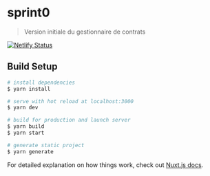 # sprint0

> Version initiale du gestionnaire de contrats

[![Netlify Status](https://api.netlify.com/api/v1/badges/e5a68325-2905-4083-a1e0-e39781833902/deploy-status)](https://app.netlify.com/sites/sprint0/deploys)

## Build Setup

```bash
# install dependencies
$ yarn install

# serve with hot reload at localhost:3000
$ yarn dev

# build for production and launch server
$ yarn build
$ yarn start

# generate static project
$ yarn generate
```

For detailed explanation on how things work, check out [Nuxt.js docs](https://nuxtjs.org).
